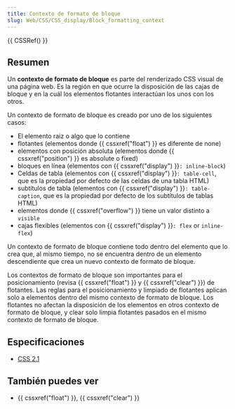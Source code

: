 ```yaml
---
title: Contexto de formato de bloque
slug: Web/CSS/CSS_display/Block_formatting_context
---
```


{{ CSSRef() }}

## Resumen

Un **contexto de formato de bloque** es parte del renderizado CSS visual de una página web. Es la región en que ocurre la disposición de las cajas de bloque y en la cuál los elementos flotantes interactúan los unos con los otros.

Un contexto de formato de bloque es creado por uno de los siguientes casos:

- El elemento raiz o algo que lo contiene
- flotantes (elementos donde {{ cssxref("float") }} es diferente de none)
- elementos con posición absoluta (elementos donde {{ cssxref("position") }} es absolute o fixed)
- bloques en línea (elementos con {{ cssxref("display") }}`: inline-block`)
- Celdas de tabla (elementos con {{ cssxref("display") }}`: table-cell`, que es la propiedad por defecto de las celdas de una tabla HTML)
- subtítulos de tabla (elementos con {{ cssxref("display") }}`: table-caption`, que es la propiedad por defecto de los subtítulos de tablas HTML)
- elementos donde {{ cssxref("overflow") }} tiene un valor distinto a `visible`
- cajas flexibles (elementos con {{ cssxref("display") }}`: flex` or `inline-flex`)

Un contexto de formato de bloque contiene todo dentro del elemento que lo crea que, al mismo tiempo, no se encuentra dentro de un elemento descendiente que crea un nuevo contexto de formato de bloque.

Los contextos de formato de bloque son importantes para el posicionamiento (revisa {{ cssxref("float") }} y {{ cssxref("clear") }}) de flotantes. Las reglas para el posicionamiento y limpiado de flotantes aplican solo a elementos dentro del mismo contexto de formato de bloque. Los flotantes no afectan la disposición de los elementos en otros contexto de formato de bloque, y clear solo limpia flotantes pasados en el mismo contexto de formato de bloque.

## Especificaciones

- [CSS 2.1](http://www.w3.org/TR/CSS21/visuren.html#block-formatting)

## También puedes ver

- {{ cssxref("float") }}, {{ cssxref("clear") }}
